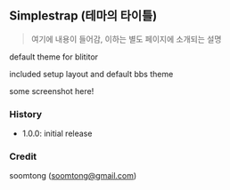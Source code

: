 ## Simplestrap (테마의 타이틀)

> 여기에 내용이 들어감, 이하는 별도 페이지에 소개되는 설명

default theme for blititor

included setup layout and default bbs theme

some screenshot here!

### History

- 1.0.0: initial release

### Credit

soomtong (soomtong@gmail.com)